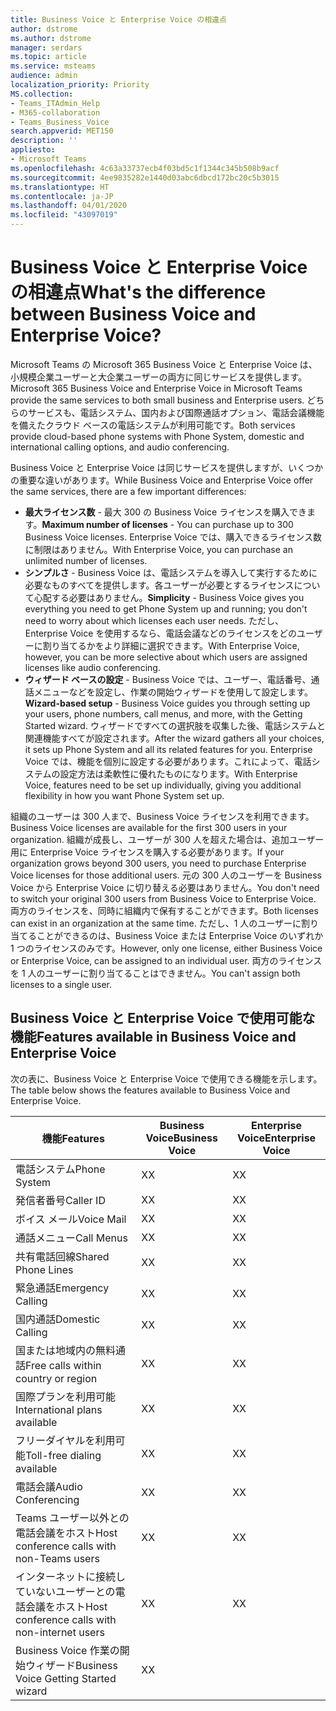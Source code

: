 ```yaml
---
title: Business Voice と Enterprise Voice の相違点
author: dstrome
ms.author: dstrome
manager: serdars
ms.topic: article
ms.service: msteams
audience: admin
localization_priority: Priority
MS.collection:
- Teams_ITAdmin_Help
- M365-collaboration
- Teams_Business_Voice
search.appverid: MET150
description: ''
appliesto:
- Microsoft Teams
ms.openlocfilehash: 4c63a33737ecb4f03bd5c1f1344c345b508b9acf
ms.sourcegitcommit: 4ee9835282e1440d03abc6dbcd172bc20c5b3015
ms.translationtype: HT
ms.contentlocale: ja-JP
ms.lasthandoff: 04/01/2020
ms.locfileid: "43097019"
---
```

# <a name="whats-the-difference-between-business-voice-and-enterprise-voice"></a><span data-ttu-id="f73f9-102">Business Voice と Enterprise Voice の相違点</span><span class="sxs-lookup"><span data-stu-id="f73f9-102">What's the difference between Business Voice and Enterprise Voice?</span></span>

<span data-ttu-id="f73f9-103">Microsoft Teams の Microsoft 365 Business Voice と Enterprise Voice は、小規模企業ユーザーと大企業ユーザーの両方に同じサービスを提供します。</span><span class="sxs-lookup"><span data-stu-id="f73f9-103">Microsoft 365 Business Voice and Enterprise Voice in Microsoft Teams provide the same services to both small business and Enterprise users.</span></span> <span data-ttu-id="f73f9-104">どちらのサービスも、電話システム、国内および国際通話オプション、電話会議機能を備えたクラウド ベースの電話システムが利用可能です。</span><span class="sxs-lookup"><span data-stu-id="f73f9-104">Both services provide cloud-based phone systems with Phone System, domestic and international calling options, and audio conferencing.</span></span>

<span data-ttu-id="f73f9-105">Business Voice と Enterprise Voice は同じサービスを提供しますが、いくつかの重要な違いがあります。</span><span class="sxs-lookup"><span data-stu-id="f73f9-105">While Business Voice and Enterprise Voice offer the same services, there are a few important differences:</span></span>

- <span data-ttu-id="f73f9-106">**最大ライセンス数** - 最大 300 の Business Voice ライセンスを購入できます。</span><span class="sxs-lookup"><span data-stu-id="f73f9-106">**Maximum number of licenses** - You can purchase up to 300 Business Voice licenses.</span></span> <span data-ttu-id="f73f9-107">Enterprise Voice では、購入できるライセンス数に制限はありません。</span><span class="sxs-lookup"><span data-stu-id="f73f9-107">With Enterprise Voice, you can purchase an unlimited number of licenses.</span></span>
- <span data-ttu-id="f73f9-108">**シンプルさ** - Business Voice は、電話システムを導入して実行するために必要なものすべてを提供します。各ユーザーが必要とするライセンスについて心配する必要はありません。</span><span class="sxs-lookup"><span data-stu-id="f73f9-108">**Simplicity** - Business Voice gives you everything you need to get Phone System up and running; you don't need to worry about which licenses each user needs.</span></span> <span data-ttu-id="f73f9-109">ただし、Enterprise Voice を使用するなら、電話会議などのライセンスをどのユーザーに割り当てるかをより詳細に選択できます。</span><span class="sxs-lookup"><span data-stu-id="f73f9-109">With Enterprise Voice, however, you can be more selective about which users are assigned licenses like audio conferencing.</span></span>
- <span data-ttu-id="f73f9-110">**ウィザード ベースの設定** - Business Voice では、ユーザー、電話番号、通話メニューなどを設定し、作業の開始ウィザードを使用して設定します。</span><span class="sxs-lookup"><span data-stu-id="f73f9-110">**Wizard-based setup** - Business Voice guides you through setting up your users, phone numbers, call menus, and more, with the Getting Started wizard.</span></span> <span data-ttu-id="f73f9-111">ウィザードですべての選択肢を収集した後、電話システムと関連機能すべてが設定されます。</span><span class="sxs-lookup"><span data-stu-id="f73f9-111">After the wizard gathers all your choices, it sets up Phone System and all its related features for you.</span></span> <span data-ttu-id="f73f9-112">Enterprise Voice では、機能を個別に設定する必要があります。これによって、電話システムの設定方法は柔軟性に優れたものになります。</span><span class="sxs-lookup"><span data-stu-id="f73f9-112">With Enterprise Voice, features need to be set up individually, giving you additional flexibility in how you want Phone System set up.</span></span>

<span data-ttu-id="f73f9-113">組織のユーザーは 300 人まで、Business Voice ライセンスを利用できます。</span><span class="sxs-lookup"><span data-stu-id="f73f9-113">Business Voice licenses are available for the first 300 users in your organization.</span></span> <span data-ttu-id="f73f9-114">組織が成長し、ユーザーが 300 人を超えた場合は、追加ユーザー用に Enterprise Voice ライセンスを購入する必要があります。</span><span class="sxs-lookup"><span data-stu-id="f73f9-114">If your organization grows beyond 300 users, you need to purchase Enterprise Voice licenses for those additional users.</span></span> <span data-ttu-id="f73f9-115">元の 300 人のユーザーを Business Voice から Enterprise Voice に切り替える必要はありません。</span><span class="sxs-lookup"><span data-stu-id="f73f9-115">You don't need to switch your original 300 users from Business Voice to Enterprise Voice.</span></span> <span data-ttu-id="f73f9-116">両方のライセンスを、同時に組織内で保有することができます。</span><span class="sxs-lookup"><span data-stu-id="f73f9-116">Both licenses can exist in an organization at the same time.</span></span> <span data-ttu-id="f73f9-117">ただし、1 人のユーザーに割り当てることができるのは、Business Voice または Enterprise Voice のいずれか 1 つのライセンスのみです。</span><span class="sxs-lookup"><span data-stu-id="f73f9-117">However, only one license, either Business Voice or Enterprise Voice, can be assigned to an individual user.</span></span> <span data-ttu-id="f73f9-118">両方のライセンスを 1 人のユーザーに割り当てることはできません。</span><span class="sxs-lookup"><span data-stu-id="f73f9-118">You can't assign both licenses to a single user.</span></span>

## <a name="features-available-in-business-voice-and-enterprise-voice"></a><span data-ttu-id="f73f9-119">Business Voice と Enterprise Voice で使用可能な機能</span><span class="sxs-lookup"><span data-stu-id="f73f9-119">Features available in Business Voice and Enterprise Voice</span></span>

<span data-ttu-id="f73f9-120">次の表に、Business Voice と Enterprise Voice で使用できる機能を示します。</span><span class="sxs-lookup"><span data-stu-id="f73f9-120">The table below shows the features available to Business Voice and Enterprise Voice.</span></span>

|  <span data-ttu-id="f73f9-121">機能</span><span class="sxs-lookup"><span data-stu-id="f73f9-121">Features</span></span>                                                            | <span data-ttu-id="f73f9-122">Business Voice</span><span class="sxs-lookup"><span data-stu-id="f73f9-122">Business Voice</span></span> | <span data-ttu-id="f73f9-123">Enterprise Voice</span><span class="sxs-lookup"><span data-stu-id="f73f9-123">Enterprise Voice</span></span>  |
|----------------------------------------------------------------------|----------------|-------------------|
| <span data-ttu-id="f73f9-124">電話システム</span><span class="sxs-lookup"><span data-stu-id="f73f9-124">Phone System</span></span>               | <span data-ttu-id="f73f9-125">X</span><span class="sxs-lookup"><span data-stu-id="f73f9-125">X</span></span>              | <span data-ttu-id="f73f9-126">X</span><span class="sxs-lookup"><span data-stu-id="f73f9-126">X</span></span>                 |
| <span data-ttu-id="f73f9-127">発信者番号</span><span class="sxs-lookup"><span data-stu-id="f73f9-127">Caller ID</span></span>                                                            | <span data-ttu-id="f73f9-128">X</span><span class="sxs-lookup"><span data-stu-id="f73f9-128">X</span></span>              | <span data-ttu-id="f73f9-129">X</span><span class="sxs-lookup"><span data-stu-id="f73f9-129">X</span></span>                 |
| <span data-ttu-id="f73f9-130">ボイス メール</span><span class="sxs-lookup"><span data-stu-id="f73f9-130">Voice Mail</span></span>                                                           | <span data-ttu-id="f73f9-131">X</span><span class="sxs-lookup"><span data-stu-id="f73f9-131">X</span></span>              | <span data-ttu-id="f73f9-132">X</span><span class="sxs-lookup"><span data-stu-id="f73f9-132">X</span></span>                 |
| <span data-ttu-id="f73f9-133">通話メニュー</span><span class="sxs-lookup"><span data-stu-id="f73f9-133">Call Menus</span></span>                                                           | <span data-ttu-id="f73f9-134">X</span><span class="sxs-lookup"><span data-stu-id="f73f9-134">X</span></span>              | <span data-ttu-id="f73f9-135">X</span><span class="sxs-lookup"><span data-stu-id="f73f9-135">X</span></span>                 |
| <span data-ttu-id="f73f9-136">共有電話回線</span><span class="sxs-lookup"><span data-stu-id="f73f9-136">Shared Phone Lines</span></span>                                                   | <span data-ttu-id="f73f9-137">X</span><span class="sxs-lookup"><span data-stu-id="f73f9-137">X</span></span>              | <span data-ttu-id="f73f9-138">X</span><span class="sxs-lookup"><span data-stu-id="f73f9-138">X</span></span>                 |
| <span data-ttu-id="f73f9-139">緊急通話</span><span class="sxs-lookup"><span data-stu-id="f73f9-139">Emergency Calling</span></span>                                                    | <span data-ttu-id="f73f9-140">X</span><span class="sxs-lookup"><span data-stu-id="f73f9-140">X</span></span>              | <span data-ttu-id="f73f9-141">X</span><span class="sxs-lookup"><span data-stu-id="f73f9-141">X</span></span>                 |
| <span data-ttu-id="f73f9-142">国内通話</span><span class="sxs-lookup"><span data-stu-id="f73f9-142">Domestic Calling</span></span>                    | <span data-ttu-id="f73f9-143">X</span><span class="sxs-lookup"><span data-stu-id="f73f9-143">X</span></span>              | <span data-ttu-id="f73f9-144">X</span><span class="sxs-lookup"><span data-stu-id="f73f9-144">X</span></span>                 |
| <span data-ttu-id="f73f9-145">国または地域内の無料通話</span><span class="sxs-lookup"><span data-stu-id="f73f9-145">Free calls within country or region</span></span>                                  | <span data-ttu-id="f73f9-146">X</span><span class="sxs-lookup"><span data-stu-id="f73f9-146">X</span></span>              | <span data-ttu-id="f73f9-147">X</span><span class="sxs-lookup"><span data-stu-id="f73f9-147">X</span></span>                 |
| <span data-ttu-id="f73f9-148">国際プランを利用可能</span><span class="sxs-lookup"><span data-stu-id="f73f9-148">International plans available</span></span>                                        | <span data-ttu-id="f73f9-149">X</span><span class="sxs-lookup"><span data-stu-id="f73f9-149">X</span></span>              | <span data-ttu-id="f73f9-150">X</span><span class="sxs-lookup"><span data-stu-id="f73f9-150">X</span></span>                 |
| <span data-ttu-id="f73f9-151">フリーダイヤルを利用可能</span><span class="sxs-lookup"><span data-stu-id="f73f9-151">Toll-free dialing available</span></span>                                          | <span data-ttu-id="f73f9-152">X</span><span class="sxs-lookup"><span data-stu-id="f73f9-152">X</span></span>              | <span data-ttu-id="f73f9-153">X</span><span class="sxs-lookup"><span data-stu-id="f73f9-153">X</span></span>                 |
| <span data-ttu-id="f73f9-154">電話会議</span><span class="sxs-lookup"><span data-stu-id="f73f9-154">Audio Conferencing</span></span>           | <span data-ttu-id="f73f9-155">X</span><span class="sxs-lookup"><span data-stu-id="f73f9-155">X</span></span>              | <span data-ttu-id="f73f9-156">X</span><span class="sxs-lookup"><span data-stu-id="f73f9-156">X</span></span>                 |
| <span data-ttu-id="f73f9-157">Teams ユーザー以外との電話会議をホスト</span><span class="sxs-lookup"><span data-stu-id="f73f9-157">Host conference calls with non-Teams users</span></span>                           | <span data-ttu-id="f73f9-158">X</span><span class="sxs-lookup"><span data-stu-id="f73f9-158">X</span></span>              | <span data-ttu-id="f73f9-159">X</span><span class="sxs-lookup"><span data-stu-id="f73f9-159">X</span></span>                 |
| <span data-ttu-id="f73f9-160">インターネットに接続していないユーザーとの電話会議をホスト</span><span class="sxs-lookup"><span data-stu-id="f73f9-160">Host conference calls with non-internet users</span></span>                        | <span data-ttu-id="f73f9-161">X</span><span class="sxs-lookup"><span data-stu-id="f73f9-161">X</span></span>              | <span data-ttu-id="f73f9-162">X</span><span class="sxs-lookup"><span data-stu-id="f73f9-162">X</span></span>                 |
| <span data-ttu-id="f73f9-163">Business Voice 作業の開始ウィザード</span><span class="sxs-lookup"><span data-stu-id="f73f9-163">Business Voice Getting Started wizard</span></span>  | <span data-ttu-id="f73f9-164">X</span><span class="sxs-lookup"><span data-stu-id="f73f9-164">X</span></span>              |                   |
